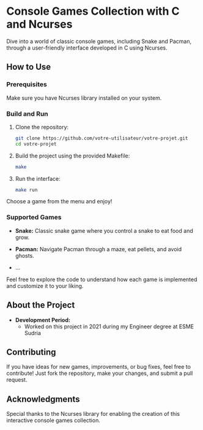 # Console Games Collection with C and Ncurses

Dive into a world of classic console games, including Snake and Pacman, through a user-friendly interface developed in C using Ncurses.

## How to Use

### Prerequisites

Make sure you have Ncurses library installed on your system.

### Build and Run

1. Clone the repository:

   ```bash
   git clone https://github.com/votre-utilisateur/votre-projet.git
   cd votre-projet
    ```


2. Build the project using the provided Makefile:

   ```bash
   make
    ```

3. Run the interface:

   ```bash
   make run
    ```
Choose a game from the menu and enjoy!

### Supported Games

- **Snake:** Classic snake game where you control a snake to eat food and grow.
  
- **Pacman:** Navigate Pacman through a maze, eat pellets, and avoid ghosts.

- ...

Feel free to explore the code to understand how each game is implemented and customize it to your liking.

## About the Project


- **Development Period:**
  - Worked on this project in 2021 during my Engineer degree at ESME Sudria



## Contributing

If you have ideas for new games, improvements, or bug fixes, feel free to contribute! Just fork the repository, make your changes, and submit a pull request.

## Acknowledgments

Special thanks to the Ncurses library for enabling the creation of this interactive console games collection.
